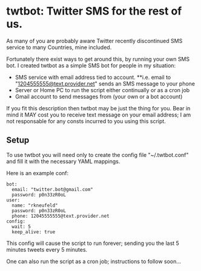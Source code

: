 twtbot: Twitter SMS for the rest of us.
=======================================

As many of you are probably aware Twitter recently discontinued SMS service to many Countries, mine included.

Fortunately there exist ways to get around this, by running your own SMS bot. I created twtbot as a simple SMS bot for people in my situation:
* SMS service with email address tied to account. 
**i.e. email to "1204555555@text.provider.net" sends an SMS message to your phone
* Server or Home PC to run the script either continually or as a cron job
* Gmail account to send messages from (your own or a bot account)

If you fit this description then twtbot may be just the thing for you. Bear in mind it MAY cost you to receive text message on your email address; I am not responsable for any consts incurred to you using this script.

Setup
-----
To use twtbot you will need only to create the config file "~/.twtbot.conf" and fill it with the necessary YAML mappings.

Here is an example conf:

    bot:
      email: "twitter.bot@gmail.com"
      password: p0n33zR0oL
    user:
      name: "rkneufeld"
      password: p0n33zR0oL
      phone: 12045555555@text.provider.net
    config:
      wait: 5
      keep_alive: true

This config will cause the script to run forever; sending you the last 5 minutes tweets every 5 minutes.

One can also run the script as a cron job; instructions to follow soon...
